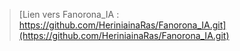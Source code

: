 > [Lien vers Fanorona_IA : https://github.com/HeriniainaRas/Fanorona_IA.git](https://github.com/HeriniainaRas/Fanorona_IA.git)
